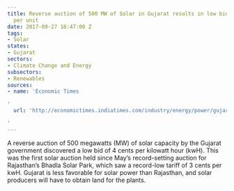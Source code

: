 ```yaml
---
title: Reverse auction of 500 MW of Solar in Gujarat results in low bid of 4 cents
  per unit
date: 2017-09-27 16:47:00 Z
tags:
- Solar
states:
- Gujarat
sectors:
- Climate Change and Energy
subsectors:
- Renewables
sources:
- name: 'Economic Times

'
  url: 'http://economictimes.indiatimes.com/industry/energy/power/gujarat-solar-auction-sees-winning-tariff-of-rs-2-65/unit/articleshow/60757059.cms

'
---
```


A reverse auction of 500 megawatts (MW) of solar capacity by the Gujarat government discovered a low bid of 4 cents per kilowatt hour (kwH). This was the first solar auction held since May’s record-setting auction for Rajasthan’s Bhadla Solar Park, which saw a record-low tariff of 3 cents per kwH. Gujarat is less favorable for solar power than Rajasthan, and solar producers will have to obtain land for the plants.
